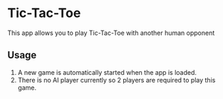 # Tic-Tac-Toe

This app allows you to play Tic-Tac-Toe with another human opponent

## Usage

1. A new game is automatically started when the app is loaded.
2. There is no AI player currently so 2 players are required to play this game.
